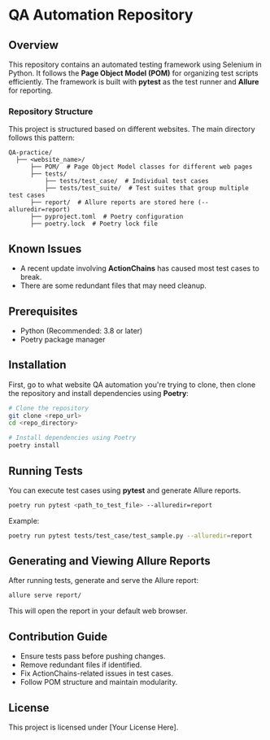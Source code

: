 # QA Automation Repository

## Overview
This repository contains an automated testing framework using Selenium in Python. It follows the **Page Object Model (POM)** for organizing test scripts efficiently. The framework is built with **pytest** as the test runner and **Allure** for reporting. 

### Repository Structure
This project is structured based on different websites. The main directory follows this pattern:

```
QA-practice/
  ├── <website_name>/
      ├── POM/  # Page Object Model classes for different web pages
      ├── tests/
          ├── tests/test_case/  # Individual test cases
          ├── tests/test_suite/  # Test suites that group multiple test cases
      ├── report/  # Allure reports are stored here (--alluredir=report)
      ├── pyproject.toml  # Poetry configuration
      ├── poetry.lock  # Poetry lock file
```

## Known Issues
- A recent update involving **ActionChains** has caused most test cases to break.
- There are some redundant files that may need cleanup.

## Prerequisites
- Python (Recommended: 3.8 or later)
- Poetry package manager

## Installation
First, go to what website QA automation you're trying to clone, then clone the repository and install dependencies using **Poetry**:

```sh
# Clone the repository
git clone <repo_url>
cd <repo_directory>

# Install dependencies using Poetry
poetry install
```

## Running Tests
You can execute test cases using **pytest** and generate Allure reports.

```sh
poetry run pytest <path_to_test_file> --alluredir=report
```

Example:
```sh
poetry run pytest tests/test_case/test_sample.py --alluredir=report
```

## Generating and Viewing Allure Reports
After running tests, generate and serve the Allure report:

```sh
allure serve report/
```

This will open the report in your default web browser.

## Contribution Guide
- Ensure tests pass before pushing changes.
- Remove redundant files if identified.
- Fix ActionChains-related issues in test cases.
- Follow POM structure and maintain modularity.

## License
This project is licensed under [Your License Here].

